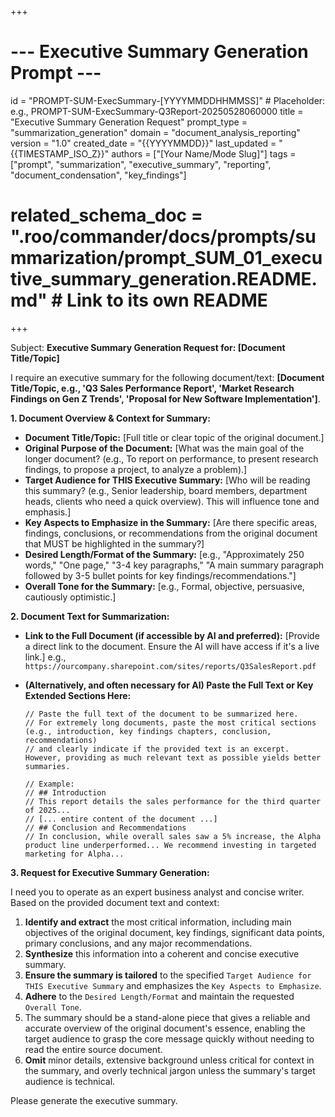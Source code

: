 +++
# --- Executive Summary Generation Prompt ---
id = "PROMPT-SUM-ExecSummary-[YYYYMMDDHHMMSS]" # Placeholder: e.g., PROMPT-SUM-ExecSummary-Q3Report-20250528060000
title = "Executive Summary Generation Request"
prompt_type = "summarization_generation"
domain = "document_analysis_reporting"
version = "1.0"
created_date = "{{YYYYMMDD}}"
last_updated = "{{TIMESTAMP_ISO_Z}}"
authors = ["[Your Name/Mode Slug]"]
tags = ["prompt", "summarization", "executive_summary", "reporting", "document_condensation", "key_findings"]
# related_schema_doc = ".roo/commander/docs/prompts/summarization/prompt_SUM_01_executive_summary_generation.README.md" # Link to its own README
+++

Subject: **Executive Summary Generation Request for: [Document Title/Topic]**

I require an executive summary for the following document/text: **[Document Title/Topic, e.g., 'Q3 Sales Performance Report', 'Market Research Findings on Gen Z Trends', 'Proposal for New Software Implementation']**.

**1. Document Overview & Context for Summary:**
   *   **Document Title/Topic:** [Full title or clear topic of the original document.]
   *   **Original Purpose of the Document:** [What was the main goal of the longer document? (e.g., To report on performance, to present research findings, to propose a project, to analyze a problem).]
   *   **Target Audience for THIS Executive Summary:** [Who will be reading this summary? (e.g., Senior leadership, board members, department heads, clients who need a quick overview). This will influence tone and emphasis.]
   *   **Key Aspects to Emphasize in the Summary:** [Are there specific areas, findings, conclusions, or recommendations from the original document that MUST be highlighted in the summary?]
   *   **Desired Length/Format of the Summary:** [e.g., "Approximately 250 words," "One page," "3-4 key paragraphs," "A main summary paragraph followed by 3-5 bullet points for key findings/recommendations."]
   *   **Overall Tone for the Summary:** [e.g., Formal, objective, persuasive, cautiously optimistic.]

**2. Document Text for Summarization:**

*   **Link to the Full Document (if accessible by AI and preferred):**
    [Provide a direct link to the document. Ensure the AI will have access if it's a live link.]
    e.g., `https://ourcompany.sharepoint.com/sites/reports/Q3SalesReport.pdf`

*   **(Alternatively, and often necessary for AI) Paste the Full Text or Key Extended Sections Here:**
    ```text
    // Paste the full text of the document to be summarized here.
    // For extremely long documents, paste the most critical sections (e.g., introduction, key findings chapters, conclusion, recommendations) 
    // and clearly indicate if the provided text is an excerpt. However, providing as much relevant text as possible yields better summaries.

    // Example:
    // ## Introduction
    // This report details the sales performance for the third quarter of 2025...
    // [... entire content of the document ...]
    // ## Conclusion and Recommendations
    // In conclusion, while overall sales saw a 5% increase, the Alpha product line underperformed... We recommend investing in targeted marketing for Alpha...
    ```

**3. Request for Executive Summary Generation:**

I need you to operate as an expert business analyst and concise writer. Based on the provided document text and context:

1.  **Identify and extract** the most critical information, including main objectives of the original document, key findings, significant data points, primary conclusions, and any major recommendations.
2.  **Synthesize** this information into a coherent and concise executive summary.
3.  **Ensure the summary is tailored** to the specified `Target Audience for THIS Executive Summary` and emphasizes the `Key Aspects to Emphasize`.
4.  **Adhere** to the `Desired Length/Format` and maintain the requested `Overall Tone`.
5.  The summary should be a stand-alone piece that gives a reliable and accurate overview of the original document's essence, enabling the target audience to grasp the core message quickly without needing to read the entire source document.
6.  **Omit** minor details, extensive background unless critical for context in the summary, and overly technical jargon unless the summary's target audience is technical.

Please generate the executive summary.